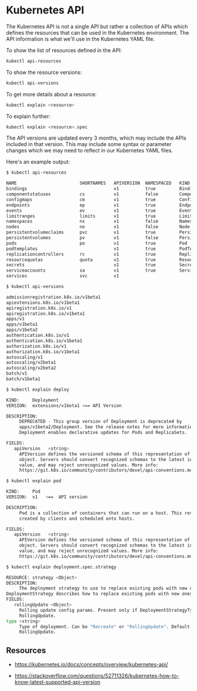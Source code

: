 

# Kubernetes API

The Kubernetes API is not a single API but rather a collection of APIs which defines the resources that can be used in the Kubernetes environment. The API information is what we'll use in the Kubernetes YAML file.

To show the list of resources defined in the API:

```bash
kubectl api-resources 
```

To show the resource versions:

```bash
kubectl api-versions 
```

To get more details about a resource:

```bash
kubectl explain <resource>
```

To explain further:

```bash
kubectl explain <resource>.spec  
```

The API versions are updated every 3 months, which may include the APIs included in that version. This may include some syntax or parameter changes which we may need to reflect in our Kubernetes  YAML files.

Here's an example output:

```bash
$ kubectl api-resources 

NAME                        SHORTNAMES   APIVERSION  NAMESPACED   KIND
bindings                                 v1          true         Binding
componentstatuses           cs           v1          false        ComponentStatus
configmaps                  cm           v1          true         ConfigMap
endpoints                   ep           v1          true         Endpoints
events                      ev           v1          true         Event
limitranges                 limits       v1          true         LimitRange
namespaces                  ns           v1          false        Namespace
nodes                       no           v1          false        Node
persistentvolumeclaims      pvc          v1          true         PersistentVolumeClaim
persistentvolumes           pv           v1          false        PersistentVolume
pods                        po           v1          true         Pod
podtemplates                             v1          true         PodTemplate
replicationcontrollers      rc           v1          true         ReplicationController
resourcequotas              quota        v1          true         ResourceQuota
secrets                                  v1          true         Secret
serviceaccounts             sa           v1          true         ServiceAccount
services                    svc          v1   
```

```bash
$ kubectl api-versions

admissionregistration.k8s.io/v1beta1
apiextensions.k8s.io/v1beta1
apiregistration.k8s.io/v1
apiregistration.k8s.io/v1beta1
apps/v1
apps/v1beta1
apps/v1beta2
authentication.k8s.io/v1
authentication.k8s.io/v1beta1
authorization.k8s.io/v1
authorization.k8s.io/v1beta1
autoscaling/v1
autoscaling/v2beta1
autoscaling/v2beta2
batch/v1
batch/v1beta1
```
```bash
$ kubectl explain deploy

KIND:     Deployment
VERSION:  extensions/v1beta1 <== API Version

DESCRIPTION:
     DEPRECATED - This group version of Deployment is deprecated by
     apps/v1beta2/Deployment. See the release notes for more information.
     Deployment enables declarative updates for Pods and ReplicaSets.

FIELDS:
   apiVersion   <string>
     APIVersion defines the versioned schema of this representation of an
     object. Servers should convert recognized schemas to the latest internal
     value, and may reject unrecognized values. More info:
     https://git.k8s.io/community/contributors/devel/api-conventions.md#resources  
```
```bash
$ kubectl explain pod

KIND:     Pod
VERSION:  v1   <==  API version

DESCRIPTION:
     Pod is a collection of containers that can run on a host. This resource is
     created by clients and scheduled onto hosts.

FIELDS:
   apiVersion   <string>
     APIVersion defines the versioned schema of this representation of an
     object. Servers should convert recognized schemas to the latest internal
     value, and may reject unrecognized values. More info:
     https://git.k8s.io/community/contributors/devel/api-conventions.md#resources 
```
```bash
$ kubectl explain deployment.spec.strategy

RESOURCE: strategy <Object>
DESCRIPTION:
     The deployment strategy to use to replace existing pods with new ones.
DeploymentStrategy describes how to replace existing pods with new ones.
FIELDS:
   rollingUpdate <Object>
     Rolling update config params. Present only if DeploymentStrategyType =
     RollingUpdate.
type <string>
     Type of deployment. Can be "Recreate" or "RollingUpdate". Default is
     RollingUpdate.  
```

## Resources

- https://kubernetes.io/docs/concepts/overview/kubernetes-api/

- https://stackoverflow.com/questions/52711326/kubernetes-how-to-know-latest-supported-api-version